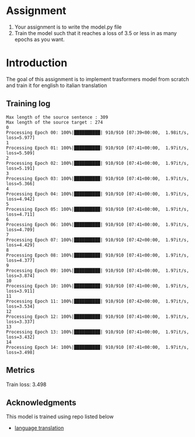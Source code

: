 # Assignment
1. Your assignment is to write the model.py file
2. Train the model such that it reaches a loss of 3.5 or less in as many epochs as you want. 

# Introduction
The goal of this assignment is to implement trasformers model from scratch and train it for english
to italian translation

## Training log
    Max length of the source sentence : 309
    Max length of the source target : 274
    0
    Processing Epoch 00: 100%|██████████| 910/910 [07:39<00:00,  1.98it/s, loss=5.977]
    1
    Processing Epoch 01: 100%|██████████| 910/910 [07:41<00:00,  1.97it/s, loss=5.509]
    2
    Processing Epoch 02: 100%|██████████| 910/910 [07:41<00:00,  1.97it/s, loss=5.191]
    3
    Processing Epoch 03: 100%|██████████| 910/910 [07:41<00:00,  1.97it/s, loss=5.366]
    4
    Processing Epoch 04: 100%|██████████| 910/910 [07:41<00:00,  1.97it/s, loss=4.942]
    5
    Processing Epoch 05: 100%|██████████| 910/910 [07:41<00:00,  1.97it/s, loss=4.711]
    6
    Processing Epoch 06: 100%|██████████| 910/910 [07:41<00:00,  1.97it/s, loss=4.709]
    7
    Processing Epoch 07: 100%|██████████| 910/910 [07:42<00:00,  1.97it/s, loss=4.429]
    8
    Processing Epoch 08: 100%|██████████| 910/910 [07:41<00:00,  1.97it/s, loss=4.377]
    9
    Processing Epoch 09: 100%|██████████| 910/910 [07:41<00:00,  1.97it/s, loss=3.874]
    10
    Processing Epoch 10: 100%|██████████| 910/910 [07:41<00:00,  1.97it/s, loss=3.911]
    11
    Processing Epoch 11: 100%|██████████| 910/910 [07:42<00:00,  1.97it/s, loss=3.534]
    12
    Processing Epoch 12: 100%|██████████| 910/910 [07:41<00:00,  1.97it/s, loss=3.337]
    13
    Processing Epoch 13: 100%|██████████| 910/910 [07:41<00:00,  1.97it/s, loss=3.432]
    14
    Processing Epoch 14: 100%|██████████| 910/910 [07:41<00:00,  1.97it/s, loss=3.498]

## Metrics
Train loss: 3.498

## Acknowledgments
This model is trained using repo listed below
* [language translation](https://github.com/AkashDataScience/language_translation)